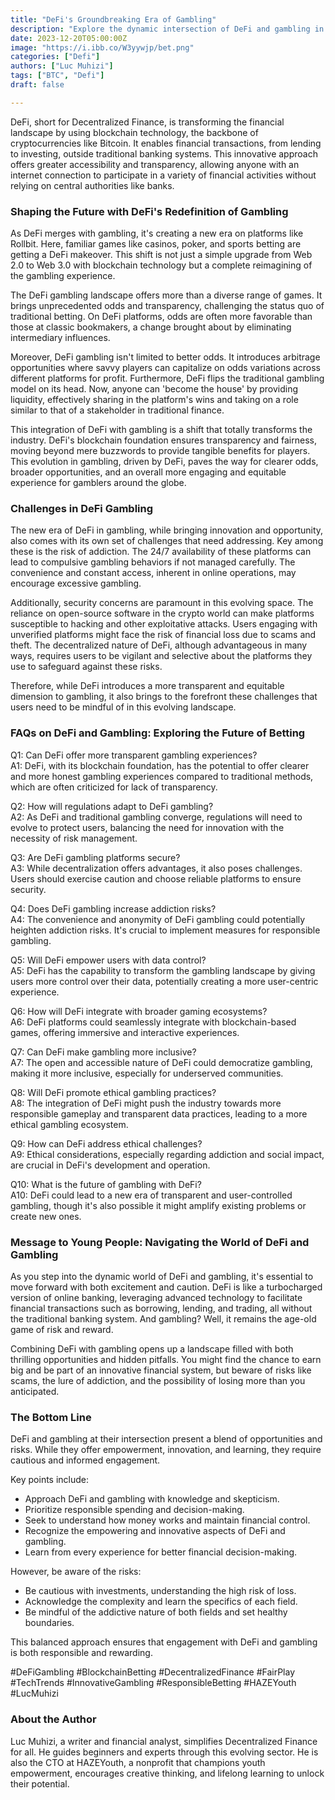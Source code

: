 ```yaml
---
title: "DeFi's Groundbreaking Era of Gambling"
description: "Explore the dynamic intersection of DeFi and gambling in our latest blog post. Discover the blend of opportunities and challenges, and learn how to navigate this innovative space responsibly. From understanding the risks to embracing the educational aspects, get insights into making informed decisions in the world of decentralized finance and betting. #DeFiGambling #BlockchainBetting #DecentralizedFinance #Betting #sportsbetting #gambling #RiskManagement #HAZEYouth #LucMuhizi"
date: 2023-12-20T05:00:00Z
image: "https://i.ibb.co/W3yywjp/bet.png"
categories: ["Defi"]
authors: ["Luc Muhizi"]
tags: ["BTC", "Defi"]
draft: false

---
```

DeFi, short for Decentralized Finance, is transforming the financial landscape by using blockchain technology, the backbone of cryptocurrencies like Bitcoin. It enables financial transactions, from lending to investing, outside traditional banking systems. This innovative approach offers greater accessibility and transparency, allowing anyone with an internet connection to participate in a variety of financial activities without relying on central authorities like banks. 

### Shaping the Future with DeFi's Redefinition of Gambling
As DeFi merges with gambling, it's creating a new era on platforms like Rollbit. Here, familiar games like casinos, poker, and sports betting are getting a DeFi makeover. This shift is not just a simple upgrade from Web 2.0 to Web 3.0 with blockchain technology but a complete reimagining of the gambling experience.

The DeFi gambling landscape offers more than a diverse range of games. It brings unprecedented odds and transparency, challenging the status quo of traditional betting. On DeFi platforms, odds are often more favorable than those at classic bookmakers, a change brought about by eliminating intermediary influences.

Moreover, DeFi gambling isn't limited to better odds. It introduces arbitrage opportunities where savvy players can capitalize on odds variations across different platforms for profit. Furthermore, DeFi flips the traditional gambling model on its head. Now, anyone can 'become the house' by providing liquidity, effectively sharing in the platform's wins and taking on a role similar to that of a stakeholder in traditional finance.

This integration of DeFi with gambling is a shift that totally transforms the industry. DeFi's blockchain foundation ensures transparency and fairness, moving beyond mere buzzwords to provide tangible benefits for players. This evolution in gambling, driven by DeFi, paves the way for clearer odds, broader opportunities, and an overall more engaging and equitable experience for gamblers around the globe.

### Challenges in DeFi Gambling
The new era of DeFi in gambling, while bringing innovation and opportunity, also comes with its own set of challenges that need addressing. Key among these is the risk of addiction. The 24/7 availability of these platforms can lead to compulsive gambling behaviors if not managed carefully. The convenience and constant access, inherent in online operations, may encourage excessive gambling.

Additionally, security concerns are paramount in this evolving space. The reliance on open-source software in the crypto world can make platforms susceptible to hacking and other exploitative attacks. Users engaging with unverified platforms might face the risk of financial loss due to scams and theft. The decentralized nature of DeFi, although advantageous in many ways, requires users to be vigilant and selective about the platforms they use to safeguard against these risks.

Therefore, while DeFi introduces a more transparent and equitable dimension to gambling, it also brings to the forefront these challenges that users need to be mindful of in this evolving landscape.

### FAQs on DeFi and Gambling: Exploring the Future of Betting

Q1: Can DeFi offer more transparent gambling experiences?  
A1: DeFi, with its blockchain foundation, has the potential to offer clearer and more honest gambling experiences compared to traditional methods, which are often criticized for lack of transparency.

Q2: How will regulations adapt to DeFi gambling?  
A2: As DeFi and traditional gambling converge, regulations will need to evolve to protect users, balancing the need for innovation with the necessity of risk management.

Q3: Are DeFi gambling platforms secure?  
A3: While decentralization offers advantages, it also poses challenges. Users should exercise caution and choose reliable platforms to ensure security.

Q4: Does DeFi gambling increase addiction risks?  
A4: The convenience and anonymity of DeFi gambling could potentially heighten addiction risks. It's crucial to implement measures for responsible gambling.

Q5: Will DeFi empower users with data control?  
A5: DeFi has the capability to transform the gambling landscape by giving users more control over their data, potentially creating a more user-centric experience.

Q6: How will DeFi integrate with broader gaming ecosystems?  
A6: DeFi platforms could seamlessly integrate with blockchain-based games, offering immersive and interactive experiences.

Q7: Can DeFi make gambling more inclusive?  
A7: The open and accessible nature of DeFi could democratize gambling, making it more inclusive, especially for underserved communities.

Q8: Will DeFi promote ethical gambling practices?  
A8: The integration of DeFi might push the industry towards more responsible gameplay and transparent data practices, leading to a more ethical gambling ecosystem.

Q9: How can DeFi address ethical challenges?  
A9: Ethical considerations, especially regarding addiction and social impact, are crucial in DeFi's development and operation.

Q10: What is the future of gambling with DeFi?  
A10: DeFi could lead to a new era of transparent and user-controlled gambling, though it's also possible it might amplify existing problems or create new ones.

### Message to Young People: Navigating the World of DeFi and Gambling
As you step into the dynamic world of DeFi and gambling, it's essential to move forward with both excitement and caution. DeFi is like a turbocharged version of online banking, leveraging advanced technology to facilitate financial transactions such as borrowing, lending, and trading, all without the traditional banking system. And gambling? Well, it remains the age-old game of risk and reward.

Combining DeFi with gambling opens up a landscape filled with both thrilling opportunities and hidden pitfalls. You might find the chance to earn big and be part of an innovative financial system, but beware of risks like scams, the lure of addiction, and the possibility of losing more than you anticipated.

### The Bottom Line
DeFi and gambling at their intersection present a blend of opportunities and risks. While they offer empowerment, innovation, and learning, they require cautious and informed engagement. 

Key points include:

- Approach DeFi and gambling with knowledge and skepticism.
- Prioritize responsible spending and decision-making.
- Seek to understand how money works and maintain financial control.
- Recognize the empowering and innovative aspects of DeFi and gambling.
- Learn from every experience for better financial decision-making.

However, be aware of the risks:

- Be cautious with investments, understanding the high risk of loss.
- Acknowledge the complexity and learn the specifics of each field.
- Be mindful of the addictive nature of both fields and set healthy boundaries.

This balanced approach ensures that engagement with DeFi and gambling is both responsible and rewarding.

#DeFiGambling #BlockchainBetting #DecentralizedFinance #FairPlay #TechTrends #InnovativeGambling #ResponsibleBetting #HAZEYouth #LucMuhizi

### About the Author
Luc Muhizi, a writer and financial analyst, simplifies Decentralized Finance for all. He guides beginners and experts through this evolving sector. He is also the CTO at HAZEYouth, a nonprofit that champions youth empowerment, encourages creative thinking, and lifelong learning to unlock their potential.
